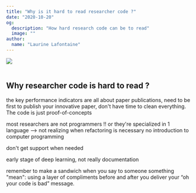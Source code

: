 ```yaml
---
title: "Why is it hard to read researcher code ?"
date: "2020-10-20"
og:
  description: "How hard research code can be to read"
  image: ""
author:
  name: "Laurine Lafontaine"
---
```


<div style="width:30%"><img src="https://img.shields.io/static/v1?label=last-modified&message=20 october&color=orange"></div>
 </br>

## Why researcher code is hard to read ?

the key performance indicators are all about paper publications, need to be first to publish your innovative paper, don't have time to clean everything. The code is just proof-of-concepts

most researchers are not programmers !! or they're specialized in 1 language  --> not realizing when refactoring is necessary  no introduction to computer programming 

don't get support when needed

early stage of deep learning, not really documentation

remember to make a sandwich when you say to someone something "mean": using a layer of compliments before and after you deliver your “oh your code is bad” message.